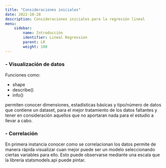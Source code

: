 ```yaml
---
title: "Consideraciones iniciales"
date: 2022-10-28
description: Consideraciones iniciales para la regresión lineal
menu:
    sidebar:
        name: Introducción
        identifier: Lineal Regression
        parent: LR
        weight: 100
---
```


### - Visualización de datos
Funciones como:

  - shape
  - describe()
  - info()

permiten conocer dimensiones, estadísticas básicas y tipo/número de datos que contiene un dataset, para el mejor tratamiento de los datos faltantes y tener en consideración aquellos que no aportaran nada para el estudio a llevar a cabo.

### - Correlación
En primera instancia conocer como se correlacionan los datos permite de manera rápida visualizar cuan mejor puede ser un modelo seleccionando ciertas variables para ello. Esto puede observarse mediante una escala que la librería statsmodels.api puede pintar.
